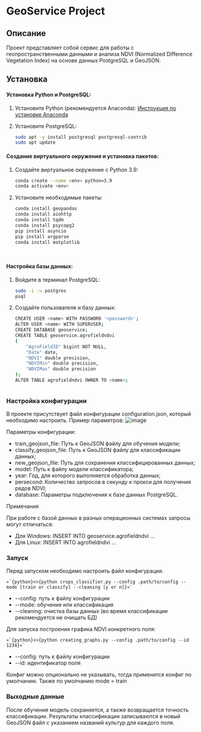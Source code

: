 # GeoService Project

## Описание
Проект представляет собой сервис для работы с геопространственными данными и анализа NDVI (Normalized Difference Vegetation Index) на основе данных PostgreSQL и GeoJSON.

## Установка

#### Установка Python и PostgreSQL:
1. Установите Python (рекомендуется Anaconda):
   [Инструкция по установке Anaconda](https://jino.ru/spravka/articles/anaconda.html#%D1%83%D1%81%D1%82%D0%B0%D0%BD%D0%BE%D0%B2%D0%BA%D0%B0-anaconda)

2. Установите PostgreSQL:
   ```bash
   sudo apt -y install postgresql postgresql-contrib
   sudo apt update

#### Создание виртуального окружения и установка пакетов:

 1. Создайте виртуальное окружение с Python 3.9:
    ```bash
    conda create --name <env> python=3.9
    conda activate <env>


 2. Установите необходимые пакеты:
    ```bash
    conda install geopandas
    conda install aiohttp 
    conda install tqdm 
    conda install psycopg2
    pip install asyncio
    pip install argparse
    conda install matplotlib




#### Настройка базы данных:

 1. Войдите в терминал PostgreSQL:
    ```bash
    sudo -i -u postgres
    psql


 2. Создайте пользователя и базу данных:
    ```bash
    CREATE USER <name> WITH PASSWORD '<password>';
    ALTER USER <name> WITH SUPERUSER;
    CREATE DATABASE geoservice;
    CREATE TABLE geoservice.agrofieldndvi
    (
        "AgroFieldID" bigint NOT NULL,
        "Date" date,
        "NDVI" double precision,
        "NDVIMin" double precision,
        "NDVIMax" double precision
    );
    ALTER TABLE agrofieldndvi OWNER TO <name>;



### Настройка конфигурации

В проекте присутствует файл конфигурации configuration.json, который необходимо настроить. Пример параметров:
    ![image](https://github.com/user-attachments/assets/4038d457-7490-4045-925f-ed30afb1fe0b)

        

Параметры конфигурации:

 * train_geojson_file: Путь к GeoJSON файлу для обучения модели;
 * classify_geojson_file: Путь к GeoJSON файлу для классификации данных;
 * new_geojson_file: Путь для сохранения классифицированных данных;
 * model: Путь к файлу модели классификатора;
 * year: Год, для которого выполняется обработка данных;
 * persecond: Количество запросов в секунду к прокси для получения рядов NDVI;
 * database: Параметры подключения к базе данных PostgreSQL.

Примечания

 При работе с базой данных в разных операционных системах запросы могут отличаться:
  * Для Windows: INSERT INTO geoservice.agrofieldndvi ...
  * Для Linux: INSERT INTO agrofieldndvi ...
### Запуск

Перед запуском необходимо настроить файл конфигурации.

    «`{python}<>{python crops_classifier.py --config .path/to/config --mode [train or classify] --cleaning [y or n]}«`

   * --config: путь к файлу конфигурации
   * --mode: обучение или классификация 
   * --cleaning: очистка базы данных (во время классификации рекомендуется не очищать БД)

Для запуска построения графика NDVI конкретного поля:

    «`{python}<>{python creating_graphs.py --config .path/to/config --id 1234}«`

   * --config: путь к файлу конфигурации
   * --id: идентификатор поля

Конфиг можно опционально не указывать, тогда применится конфиг по умолчанию. Также по умолчанию mode =  train 

### Выходные данные

После обучения модель сохраняется, а также возвращается точность классификации. Результаты классификации записываются в новый GeoJSON файл с указанием названий культур для каждого поля.
